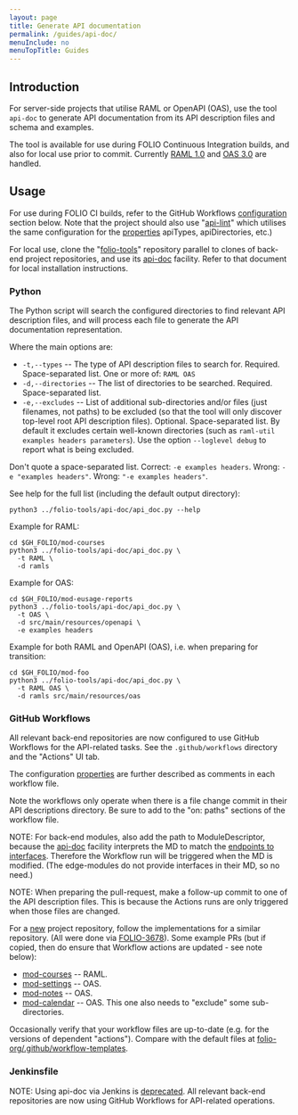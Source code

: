 ```yaml
---
layout: page
title: Generate API documentation
permalink: /guides/api-doc/
menuInclude: no
menuTopTitle: Guides
---
```


## Introduction

For server-side projects that utilise RAML or OpenAPI (OAS), use the tool `api-doc` to generate API documentation from its API description files and schema and examples.

The tool is available for use during FOLIO Continuous Integration builds, and also for local use prior to commit.
Currently [RAML 1.0](/start/primer-raml/) and [OAS 3.0](/start/primer-oas/) are handled.

## Usage

For use during FOLIO CI builds, refer to the GitHub Workflows [configuration](#github-workflows) section below.
Note that the project should also use "[api-lint](/guides/api-lint/)" which utilises the same configuration for the [properties](#properties) apiTypes, apiDirectories, etc.)

For local use, clone the "[folio-tools](https://github.com/folio-org/folio-tools)" repository parallel to clones of back-end project repositories, and use its [api-doc](https://github.com/folio-org/folio-tools/tree/master/api-doc) facility.
Refer to that document for local installation instructions.

### Python

The Python script will search the configured directories to find relevant API description files, and will process each file to generate the API documentation representation.

<a id="properties"></a>Where the main options are:

* `-t,--types` -- The type of API description files to search for.
  Required. Space-separated list.
  One or more of: `RAML OAS`
* `-d,--directories` -- The list of directories to be searched.
  Required. Space-separated list.
* `-e,--excludes` -- List of additional sub-directories and/or files (just filenames, not paths) to be excluded (so that the tool will only discover top-level root API description files).
  Optional. Space-separated list.
  By default it excludes certain well-known directories (such as `raml-util examples headers parameters`).
  Use the option `--loglevel debug` to report what is being excluded.

Don't quote a space-separated list. Correct: `-e examples headers`. Wrong: `-e "examples headers"`. Wrong: `"-e examples headers"`.

See help for the full list (including the default output directory):

```
python3 ../folio-tools/api-doc/api_doc.py --help
```

Example for RAML:

```
cd $GH_FOLIO/mod-courses
python3 ../folio-tools/api-doc/api_doc.py \
  -t RAML \
  -d ramls
```

Example for OAS:

```
cd $GH_FOLIO/mod-eusage-reports
python3 ../folio-tools/api-doc/api_doc.py \
  -t OAS \
  -d src/main/resources/openapi \
  -e examples headers
```

Example for both RAML and OpenAPI (OAS), i.e. when preparing for transition:

```
cd $GH_FOLIO/mod-foo
python3 ../folio-tools/api-doc/api_doc.py \
  -t RAML OAS \
  -d ramls src/main/resources/oas
```

### GitHub Workflows

All relevant back-end repositories are now configured to use GitHub Workflows for the API-related tasks.
See the `.github/workflows` directory and the "Actions" UI tab.

The configuration [properties](#properties) are further described as comments in each workflow file.

Note the workflows only operate when there is a file change commit in their API descriptions directory.
Be sure to add to the "on: paths" sections of the workflow file.

NOTE: For back-end modules, also add the path to ModuleDescriptor, because the [api-doc](https://github.com/folio-org/folio-tools/tree/master/api-doc) facility interprets the MD to match the [endpoints to interfaces](/reference/api/endpoints/#interfaces).
Therefore the Workflow run will be triggered when the MD is modified.
(The edge-modules do not provide interfaces in their MD, so no need.)

NOTE: When preparing the pull-request, make a follow-up commit to one of the API description files. This is because the Actions runs are only triggered when those files are changed.

For a [new](/guidelines/create-new-repo/) project repository, follow the implementations for a similar repository.
(All were done via [FOLIO-3678](https://issues.folio.org/browse/FOLIO-3678)).
Some example PRs (but if copied, then do ensure that Workflow actions are updated - see note below):

* [mod-courses](https://github.com/folio-org/mod-courses/pull/157)
  -- RAML.
* [mod-settings](https://github.com/folio-org/mod-settings/pull/30)
  -- OAS.
* [mod-notes](https://github.com/folio-org/mod-notes/pull/240)
  -- OAS.
* [mod-calendar](https://github.com/folio-org/mod-calendar/pull/164)
  -- OAS. This one also needs to "exclude" some sub-directories.

Occasionally verify that your workflow files are up-to-date (e.g. for the versions of dependent "actions").
Compare with the default files at [folio-org/.github/workflow-templates](https://github.com/folio-org/.github/tree/master/workflow-templates).

### Jenkinsfile

<div class="attention">
NOTE: Using api-doc via Jenkins is <a href="https://issues.folio.org/browse/FOLIO-3678">deprecated</a>.
All relevant back-end repositories are now using GitHub Workflows for API-related operations.
</div>

<div class="folio-spacer-content"></div>

